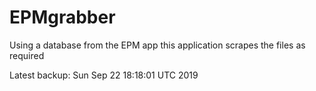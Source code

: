 # EPMgrabber
Using a database from the EPM app this application scrapes the files as required


Latest backup: Sun Sep 22 18:18:01 UTC 2019
